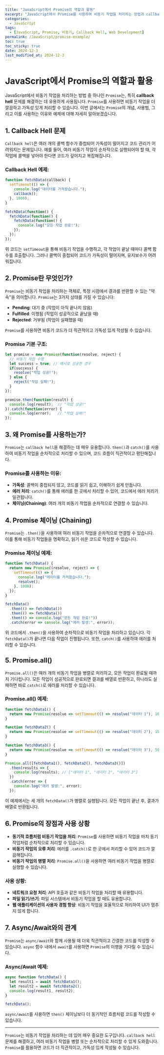 ```yaml
---
title: "JavaScript에서 Promise의 역할과 활용"
excerpt: "JavaScript에서 Promise를 사용하여 비동기 작업을 처리하는 방법과 callback hell 문제를 해결하는 방법에 대해 알아봅니다."
categories:
  - JavaScript
tags:
  - [JavaScript, Promise, 비동기, Callback Hell, Web Development]
permalink: /JavaScript/promise-example/
toc: true
toc_sticky: true
date: 2024-12-3
last_modified_at: 2024-12-3
---
```


# JavaScript에서 Promise의 역할과 활용

JavaScript에서 비동기 작업을 처리하는 방법 중 하나인 `Promise`는, 특히 **callback hell** 문제를 해결하는 데 유용하게 사용됩니다. `Promise`를 사용하면 비동기 작업을 더 깔끔하고 가독성 있게 처리할 수 있습니다. 이번 글에서는 `Promise`의 개념, 사용법, 그리고 이를 사용하는 이유와 예제에 대해 자세히 알아보겠습니다.

## 1. Callback Hell 문제

`Callback hell`은 여러 개의 콜백 함수가 중첩되어 가독성이 떨어지고 코드 관리가 어려워지는 문제입니다. 예를 들어, 여러 비동기 작업이 순차적으로 실행되어야 할 때, 각 작업에 콜백을 넣어야 한다면 코드가 깊어지고 복잡해집니다.

### Callback Hell 예제:

``` js
function fetchData(callback) {
  setTimeout(() => {
    console.log("데이터를 가져왔습니다.");
    callback();
  }, 1000);
}

fetchData(function() {
  fetchData(function() {
    fetchData(function() {
      console.log("모든 작업 완료!");
    });
  });
});
```

위 코드는 `setTimeout`을 통해 비동기 작업을 수행하고, 각 작업이 끝날 때마다 콜백 함수를 호출합니다. 그러나 콜백이 중첩되어 코드가 가독성이 떨어지며, 유지보수가 어려워집니다.

## 2. Promise란 무엇인가?

`Promise`는 비동기 작업을 처리하는 객체로, 특정 시점에서 결과를 반환할 수 있는 "약속"을 의미합니다. `Promise`는 3가지 상태를 가질 수 있습니다:
- **Pending**: 대기 중 (작업이 아직 끝나지 않음)
- **Fulfilled**: 이행됨 (작업이 성공적으로 끝났을 때)
- **Rejected**: 거부됨 (작업이 실패했을 때)

`Promise`를 사용하면 비동기 코드가 더 직관적이고 가독성 있게 작성될 수 있습니다.

### Promise 기본 구조:

``` js
let promise = new Promise(function(resolve, reject) {
  // 비동기 작업 수행
  let success = true; // 예시로 성공한 경우
  if(success) {
    resolve("작업 성공!");
  } else {
    reject("작업 실패!");
  }
});

promise.then(function(result) {
  console.log(result);  // "작업 성공!"
}).catch(function(error) {
  console.log(error);   // "작업 실패!"
});
```

## 3. 왜 Promise를 사용하는가?

`Promise`는 `callback hell`을 해결하는 데 매우 유용합니다. `then()`과 `catch()`를 사용하여 비동기 작업을 순차적으로 처리할 수 있으며, 코드 흐름이 직관적이고 평탄해집니다.

### Promise를 사용하는 이유:
- **가독성**: 콜백이 중첩되지 않고, 코드를 읽기 쉽고, 이해하기 쉽게 만듭니다.
- **에러 처리**: `catch()`를 통해 에러를 한 곳에서 처리할 수 있어, 코드에서 에러 처리가 일관됩니다.
- **체이닝(Chaining)**: 여러 개의 비동기 작업을 순차적으로 연결할 수 있습니다.

## 4. Promise 체이닝 (Chaining)

`Promise`는 `.then()`을 사용하여 여러 비동기 작업을 순차적으로 연결할 수 있습니다. 이를 통해 비동기 작업들을 명확하고, 읽기 쉬운 코드로 작성할 수 있습니다.

### Promise 체이닝 예제:

``` js
function fetchData() {
  return new Promise((resolve, reject) => {
    setTimeout(() => {
      console.log("데이터를 가져왔습니다.");
      resolve();
    }, 1000);
  });
}

fetchData()
  .then(() => fetchData())
  .then(() => fetchData())
  .then(() => console.log("모든 작업 완료!"))
  .catch(error => console.log("에러 발생:", error));
```

위 코드에서 `.then()`을 사용하여 순차적으로 비동기 작업을 처리하고 있습니다. 각 `fetchData()`가 끝나면 다음 작업이 진행됩니다. 또한, `catch()`를 사용하여 에러를 처리할 수 있습니다.

## 5. Promise.all()

`Promise.all()`은 여러 개의 비동기 작업을 병렬로 처리하고, 모든 작업이 완료될 때까지 기다립니다. 모든 작업이 성공적으로 완료되면 결과를 배열로 반환하고, 하나라도 실패하면 바로 `catch()`로 에러를 처리할 수 있습니다.

### Promise.all() 예제:

``` js
function fetchData1() {
  return new Promise(resolve => setTimeout(() => resolve("데이터 1"), 1000));
}

function fetchData2() {
  return new Promise(resolve => setTimeout(() => resolve("데이터 2"), 1500));
}

function fetchData3() {
  return new Promise(resolve => setTimeout(() => resolve("데이터 3"), 500));
}

Promise.all([fetchData1(), fetchData2(), fetchData3()])
  .then(results => {
    console.log(results); // ["데이터 1", "데이터 2", "데이터 3"]
  })
  .catch(error => {
    console.log("에러 발생:", error);
  });
```

이 예제에서는 세 개의 `fetchData()`가 병렬로 실행됩니다. 모든 작업이 끝난 후, 결과가 배열로 반환됩니다.

## 6. Promise의 장점과 사용 상황

- **동기적 흐름처럼 비동기 작업을 처리**: `Promise`를 사용하면 비동기 작업을 마치 동기 작업처럼 순차적으로 처리할 수 있습니다.
- **비동기 작업의 오류 처리**: 에러를 `.catch()`로 한 곳에서 처리할 수 있어 코드가 깔끔해집니다.
- **비동기 작업의 병렬 처리**: `Promise.all()`을 사용하면 여러 비동기 작업을 병렬로 실행할 수 있습니다.

### 사용 상황:
- **네트워크 요청 처리**: API 호출과 같은 비동기 작업을 처리할 때 유용합니다.
- **파일 읽기/쓰기**: 파일 시스템에서 비동기 작업을 할 때도 유용합니다.
- **웹 애플리케이션의 사용자 경험 향상**: 비동기 작업을 효율적으로 처리하여 UI가 멈추지 않게 합니다.

## 7. Async/Await와의 관계

`Promise`는 `async/await`와 함께 사용될 때 더욱 직관적이고 간결한 코드를 작성할 수 있습니다. `async` 함수 내에서 `await`를 사용하면 `Promise`의 이행을 기다릴 수 있습니다.

### Async/Await 예제:

``` js
async function fetchData() {
  let result1 = await fetchData1();
  let result2 = await fetchData2();
  console.log(result1, result2);
}

fetchData();
```

`async/await`를 사용하면 `then()` 체이닝보다 더 동기적인 흐름처럼 코드를 작성할 수 있습니다.

---

`Promise`는 비동기 작업을 처리하는 데 있어 매우 중요한 도구입니다. `callback hell` 문제를 해결하고, 여러 비동기 작업을 병렬 또는 순차적으로 처리할 수 있게 도와줍니다. `Promise`를 활용하면 코드가 더 직관적이고, 가독성 있게 작성될 수 있습니다.
